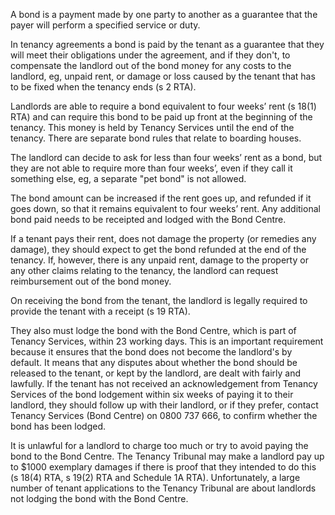 A bond is a payment made by one party to another as a guarantee that the payer will perform a specified service or duty.

In tenancy agreements a bond is paid by the tenant as a guarantee that they will meet their obligations under the agreement, and if they don't, to compensate the landlord out of the bond money for any costs to the landlord, eg, unpaid rent, or damage or loss caused by the tenant that has to be fixed when the tenancy ends (s 2 RTA).

Landlords are able to require a bond equivalent to four weeks’ rent (s 18(1) RTA) and can require this bond to be paid up front at the beginning of the tenancy. This money is held by Tenancy Services until the end of the tenancy. There are separate bond rules that relate to boarding houses.

The landlord can decide to ask for less than four weeks’ rent as a bond, but they are not able to require more than four weeks’, even if they call it something else, eg, a separate "pet bond" is not allowed.

The bond amount can be increased if the rent goes up, and refunded if it goes down, so that it remains equivalent to four weeks’ rent. Any additional bond paid needs to be receipted and lodged with the Bond Centre.

If a tenant pays their rent, does not damage the property (or remedies any damage), they should expect to get the bond refunded at the end of the tenancy. If, however, there is any unpaid rent, damage to the property or any other claims relating to the tenancy, the landlord can request reimbursement out of the bond money.

On receiving the bond from the tenant, the landlord is legally required to provide the tenant with a receipt (s 19 RTA).

They also must lodge the bond with the Bond Centre, which is part of Tenancy Services, within 23 working days. This is an important requirement because it ensures that the bond does not become the landlord's by default. It means that any disputes about whether the bond should be released to the tenant, or kept by the landlord, are dealt with fairly and lawfully.
If the tenant has not received an acknowledgement from Tenancy Services of the bond lodgement within six weeks of paying it to their landlord, they should follow up with their landlord, or if they prefer, contact Tenancy Services (Bond Centre) on 0800 737 666, to confirm whether the bond has been lodged.

It is unlawful for a landlord to charge too much or try to avoid paying the bond to the Bond Centre. The Tenancy Tribunal may make a landlord pay up to $1000 exemplary damages if there is proof that they intended to do this (s 18(4) RTA, s 19(2) RTA and Schedule 1A RTA). Unfortunately, a large number of tenant applications to the Tenancy Tribunal are about landlords not lodging the bond with the Bond Centre.